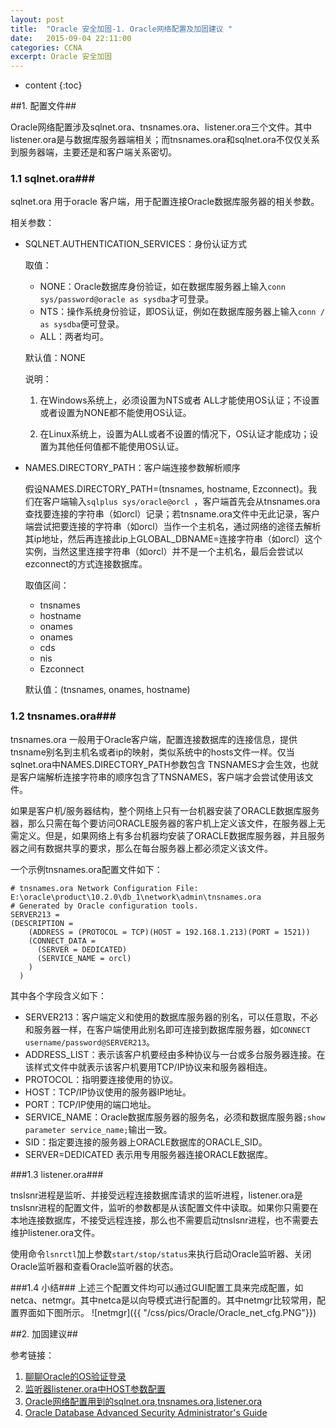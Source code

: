 ```yaml
---
layout: post
title:  "Oracle 安全加固-1. Oracle网络配置及加固建议 "
date:   2015-09-04 22:11:00
categories: CCNA
excerpt: Oracle 安全加固
---
```

* content
{:toc}

##1. 配置文件##

Oracle网络配置涉及sqlnet.ora、tnsnames.ora、listener.ora三个文件。其中listener.ora是与数据库服务器端相关；而tnsnames.ora和sqlnet.ora不仅仅关系到服务器端，主要还是和客户端关系密切。

### 1.1 sqlnet.ora###

sqlnet.ora 用于oracle 客户端，用于配置连接Oracle数据库服务器的相关参数。

相关参数：

- SQLNET.AUTHENTICATION_SERVICES：身份认证方式
	
	
	取值：

	+ NONE：Oracle数据库身份验证，如在数据库服务器上输入`conn sys/password@oracle as sysdba`才可登录。
	+ NTS：操作系统身份验证，即OS认证，例如在数据库服务器上输入`conn / as sysdba`便可登录。
	+ ALL：两者均可。

	默认值：NONE
	
	说明：
	
	1. 在Windows系统上，必须设置为NTS或者 ALL才能使用OS认证；不设置或者设置为NONE都不能使用OS认证。
	
	2. 在Linux系统上，设置为ALL或者不设置的情况下，OS认证才能成功；设置为其他任何值都不能使用OS认证。

- NAMES.DIRECTORY_PATH：客户端连接参数解析顺序

	假设NAMES.DIRECTORY_PATH=(tnsnames, hostname, Ezconnect)。我们在客户端输入`sqlplus sys/oracle@orcl `，客户端首先会从tnsnames.ora查找要连接的字符串（如orcl）记录；若tnsname.ora文件中无此记录，客户端尝试把要连接的字符串（如orcl）当作一个主机名，通过网络的途径去解析其ip地址，然后再连接此ip上GLOBAL_DBNAME=连接字符串（如orcl）这个实例，当然这里连接字符串（如orcl）并不是一个主机名，最后会尝试以ezconnect的方式连接数据库。

	取值区间：

	+ tnsnames
	+ hostname 
	+ onames
	+ onames
	+ cds
	+ nis
	+ Ezconnect
	
	默认值：(tnsnames, onames, hostname)

### 1.2 tnsnames.ora###

tnsnames.ora 一般用于Oracle客户端，配置连接数据库的连接信息，提供tnsname别名到主机名或者ip的映射，类似系统中的hosts文件一样。仅当sqlnet.ora中NAMES.DIRECTORY_PATH参数包含 TNSNAMES才会生效，也就是客户端解析连接字符串的顺序包含了TNSNAMES，客户端才会尝试使用该文件。

如果是客户机/服务器结构，整个网络上只有一台机器安装了ORACLE数据库服务器，那么只需在每个要访问ORACLE服务器的客户机上定义该文件，在服务器上无需定义。但是，如果网络上有多台机器均安装了ORACLE数据库服务器，并且服务器之间有数据共享的要求，那么在每台服务器上都必须定义该文件。

一个示例tnsnames.ora配置文件如下：

	# tnsnames.ora Network Configuration File: E:\oracle\product\10.2.0\db_1\network\admin\tnsnames.ora
	# Generated by Oracle configuration tools.
	SERVER213 =
	(DESCRIPTION =
	    (ADDRESS = (PROTOCOL = TCP)(HOST = 192.168.1.213)(PORT = 1521))
	    (CONNECT_DATA =
	      (SERVER = DEDICATED)
	      (SERVICE_NAME = orcl)
	    )
	  )

其中各个字段含义如下：

- SERVER213：客户端定义和使用的数据库服务器的别名，可以任意取，不必和服务器一样，在客户端使用此别名即可连接到数据库服务器，如`CONNECT username/password@SERVER213`。
- ADDRESS_LIST：表示该客户机要经由多种协议与一台或多台服务器连接。在该样式文件中就表示该客户机要用TCP/IP协议来和服务器相连。
- PROTOCOL：指明要连接使用的协议。
- HOST：TCP/IP协议使用的服务器IP地址。
- PORT：TCP/IP使用的端口地址。
- SERVICE_NAME：Oracle数据库服务器的服务名，必须和数据库服务器`;show parameter service_name;`输出一致。
- SID：指定要连接的服务器上ORACLE数据库的ORACLE_SID。
- SERVER=DEDICATED 表示用专用服务器连接ORACLE数据库。

###1.3 listener.ora###

tnslsnr进程是监听、并接受远程连接数据库请求的监听进程，listener.ora是tnslsnr进程的配置文件，监听的参数都是从该配置文件中读取。如果你只需要在本地连接数据库，不接受远程连接，那么也不需要启动tnslsnr进程，也不需要去维护listener.ora文件。

使用命令`lsnrctl`加上参数`start/stop/status`来执行启动Oracle监听器、关闭Oracle监听器和查看Oracle监听器的状态。

###1.4 小结###
上述三个配置文件均可以通过GUI配置工具来完成配置，如netca、netmgr。其中netca是以向导模式进行配置的。其中netmgr比较常用，配置界面如下图所示。
![netmgr]({{ "/css/pics/Oracle/Oracle_net_cfg.PNG"}})  

##2. 加固建议##


参考链接：

1. [聊聊Oracle的OS验证登录](http://blog.itpub.net/17203031/viewspace-1218732 "聊聊Oracle的OS验证登录 ")
2. [监听器listener.ora中HOST参数配置](http://blog.itpub.net/17203031/viewspace-1066563/ "监听器listener.ora中HOST参数配置")
3. [Oracle网络配置用到的sqlnet.ora,tnsnames.ora,listener.ora](http://blog.chinaunix.net/uid-44616-id-2120923.html "Oracle网络配置用到的sqlnet.ora,tnsnames.ora,listener.ora ")
4. [Oracle Database Advanced Security Administrator's Guide](http://docs.oracle.com/cd/B19306_01/network.102/b14268/toc.htm "Oracle Database Advanced Security Administrator's Guide")